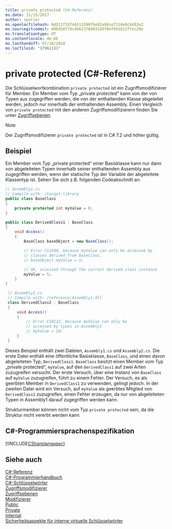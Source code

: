 ```yaml
---
title: private protected (C#-Referenz)
ms.date: 11/15/2017
author: sputier
ms.openlocfilehash: 0d511f55f44511590fbe92a98cef118e0cb482e2
ms.sourcegitcommit: 60645077dc4b62178403145f8ef691b13ffec28e
ms.translationtype: HT
ms.contentlocale: de-DE
ms.lasthandoff: 07/10/2018
ms.locfileid: "37961131"
---
```

# <a name="private-protected-c-reference"></a>private protected (C#-Referenz)
Die Schlüsselwortkombination `private protected` ist ein Zugriffsmodifizierer für Member. Ein Member vom Typ „private protected“ kann von der von Typen aus zugegriffen werden, die von der enthaltenden Klasse abgeleitet werden, jedoch nur innerhalb der enthaltenden Assembly. Einen Vergleich von `private protected` mit den anderen Zugriffsmodifizierern finden Sie unter [Zugriffsebenen](../../../csharp/language-reference/keywords/accessibility-levels.md). 

> [!NOTE]
> Der Zugriffsmodifizierer `private protected` ist in C# 7.2 und höher gültig.
   
## <a name="example"></a>Beispiel  
 Ein Member vom Typ „private protected“ einer Basisklasse kann nur dann von abgeleiteten Typen innerhalb seiner enthaltenden Assembly aus zugegriffen werden, wenn der statische Typ der Variable der abgeleitete Klassentyp ist. Sehen Sie sich z.B. folgenden Codeabschnitt an:  
  
 ```csharp
 // Assembly1.cs  
 // Compile with: /target:library  
 public class BaseClass
 {
     private protected int myValue = 0;
 }
 
 public class DerivedClass1 : BaseClass
 {
     void Access()
     {
         BaseClass baseObject = new BaseClass();
 
         // Error CS1540, because myValue can only be accessed by
         // classes derived from BaseClass.
         // baseObject.myValue = 5;  
 
         // OK, accessed through the current derived class instance
         myValue = 5;
     }
 }
```  
  
```csharp  
 // Assembly2.cs  
 // Compile with: /reference:Assembly1.dll  
 class DerivedClass2 : BaseClass
 {
     void Access()
     {
         // Error CS0122, because myValue can only be
         // accessed by types in Assembly1
         // myValue = 10;
     }
 }
```  
 Dieses Beispiel enthält zwei Dateien, `Assembly1.cs` und `Assembly2.cs`. Die erste Datei enthält eine öffentliche Basisklasse, `BaseClass`, und einen davon abgeleiteten Typ, `DerivedClass1`. `BaseClass` besitzt einen Member vom Typ „private protected“, `myValue`, auf den `DerivedClass1` auf zwei Arten zuzugreifen versucht. Der erste Versuch, über eine Instanz von `BaseClass` auf `myValue` zuzugreifen, führt zu einem Fehler. Der Versuch, es als geerbten Member in `DerivedClass1` zu verwenden, gelingt jedoch.
In der zweiten Datei wird ein Versuch, auf `myValue` als geerbtes Mitglied von `DerivedClass2` zuzugreifen, einen Fehler erzeugen, da nur von abgeleiteten Typen in Assembly1 darauf zugegriffen werden kann. 

 Strukturmember können nicht vom Typ `private protected` sein, da die Struktur nicht vererbt werden kann.  
  
## <a name="c-language-specification"></a>C#-Programmiersprachenspezifikation  
 [!INCLUDE[CSharplangspec](~/includes/csharplangspec-md.md)]  
  
## <a name="see-also"></a>Siehe auch  
 [C#-Referenz](../../../csharp/language-reference/index.md)   
 [C#-Programmierhandbuch](../../../csharp/programming-guide/index.md)   
 [C#-Schlüsselwörter](../../../csharp/language-reference/keywords/index.md)   
 [Zugriffsmodifizierer](../../../csharp/language-reference/keywords/access-modifiers.md)   
 [Zugriffsebenen](../../../csharp/language-reference/keywords/accessibility-levels.md)   
 [Modifizierer](../../../csharp/language-reference/keywords/modifiers.md)   
 [Public](../../../csharp/language-reference/keywords/public.md)   
 [Private](../../../csharp/language-reference/keywords/private.md)   
 [internal](../../../csharp/language-reference/keywords/internal.md)   
 [Sicherheitsaspekte für interne virtuelle Schlüsselwörter](https://msdn.microsoft.com/library/heyd8kky(v=vs.110))
